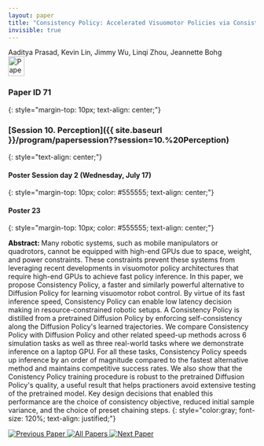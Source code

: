 ```yaml
---
layout: paper
title: "Consistency Policy: Accelerated Visuomotor Policies via Consistency Distillation"
invisible: true
---
```

<div class="paper-authors">
<div class="paper-author-box">
    <div class="paper-author-name">Aaditya Prasad, Kevin Lin, Jimmy Wu, Linqi Zhou, Jeannette Bohg</div>
    <div class="paper-author-uni"></div>
</div>

</div><div class="paper-pdf">
                <div> <a href="https://enriquecoronadozu.github.io/rssproceedings2024/rss20/p071.pdf"><img src="{{ site.baseurl }}/images/paper_link.png" alt="Paper Website" width = "33"  height = "40"/></a> </div>
                </div>

### Paper ID 71
{: style="margin-top: 10px; text-align: center;"}

### [Session 10. Perception]({{ site.baseurl }}/program/papersession??session=10.%20Perception)
{: style="text-align: center;"}

#### Poster Session day 2 (Wednesday, July 17)
{: style="margin-top: 10px; color: #555555; text-align: center;"}

#### Poster 23
{: style="margin-top: 10px; color: #555555; text-align: center;"}

<b style="color: black;">Abstract: </b>Many robotic systems, such as mobile manipulators or quadrotors, cannot be equipped with high-end GPUs due to space, weight, and power constraints. These constraints prevent these systems from leveraging recent developments in visuomotor policy architectures that require high-end GPUs to achieve fast policy inference. In this paper, we propose Consistency Policy, a faster and similarly powerful alternative to Diffusion Policy for learning visuomotor robot control. By virtue of its fast inference speed, Consistency Policy can enable low latency decision making in resource-constrained robotic setups. A Consistency Policy is distilled from a pretrained Diffusion Policy by enforcing self-consistency along the Diffusion Policy's learned trajectories. We compare Consistency Policy with Diffusion Policy and other related speed-up methods across 6 simulation tasks as well as three real-world tasks where we demonstrate inference on a laptop GPU. For all these tasks, Consistency Policy speeds up inference by an order of magnitude compared to the fastest alternative method and maintains competitive success rates. We also show that the Conistency Policy training procedure is robust to the pretrained Diffusion Policy's quality, a useful result that helps practioners avoid extensive testing of the pretrained model. Key design decisions that enabled this performance are the choice of consistency objective, reduced initial sample variance, and the choice of preset chaining steps.
{: style="color:gray; font-size: 120%; text-align: justified;"}


<div class="paper-menu">
<a href="{{ site.baseurl }}/program/papers/070/"> <img src="{{ site.baseurl }}/images/previous_paper_icon.png" alt="Previous Paper" title="Previous Paper"/> </a>
<a href="{{ site.baseurl }}/program/papers"><img src="{{ site.baseurl }}/images/overview_icon.png" alt="All Papers" title="All Papers"/> </a>
<a href="{{ site.baseurl }}/program/papers/072/"> <img src="{{ site.baseurl }}/images/next_paper_icon.png" alt="Next Paper" title="Next Paper"/> </a>

</div>
